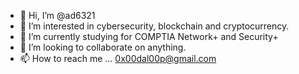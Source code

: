 - 👋 Hi, I’m @ad6321
- 👀 I’m interested in cybersecurity, blockchain and cryptocurrency.
- 🌱 I’m currently studying for COMPTIA Network+ and Security+
- 💞️ I’m looking to collaborate on anything.
- 📫 How to reach me ... 0x00dal00p@gmail.com

<!---
ad6321/ad6321 is a ✨ special ✨ repository because its `README.md` (this file) appears on your GitHub profile.
You can click the Preview link to take a look at your changes.
--->
